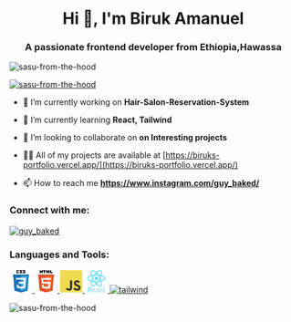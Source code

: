 <h1 align="center">Hi 👋, I'm Biruk Amanuel</h1>
<h3 align="center">A passionate frontend developer from Ethiopia,Hawassa</h3>

<p align="left"> <img src="https://komarev.com/ghpvc/?username=sasu-from-the-hood&label=Profile%20views&color=0e75b6&style=flat" alt="sasu-from-the-hood" /> </p>

<p align="left"> <a href="https://github.com/ryo-ma/github-profile-trophy"><img src="https://github-profile-trophy.vercel.app/?username=sasu-from-the-hood" alt="sasu-from-the-hood" /></a> </p>

- 🔭 I’m currently working on **Hair-Salon-Reservation-System**

- 🌱 I’m currently learning **React, Tailwind**

- 👯 I’m looking to collaborate on **on Interesting projects**

- 👨‍💻 All of my projects are available at [https://biruks-portfolio.vercel.app/](https://biruks-portfolio.vercel.app/)

- 📫 How to reach me **https://www.instagram.com/guy_baked/**

<h3 align="left">Connect with me:</h3>
<p align="left">
<a href="https://instagram.com/guy_baked" target="blank"><img align="center" src="https://raw.githubusercontent.com/rahuldkjain/github-profile-readme-generator/master/src/images/icons/Social/instagram.svg" alt="guy_baked" height="30" width="40" /></a>
</p>

<h3 align="left">Languages and Tools:</h3>
<p align="left"> <a href="https://www.w3schools.com/css/" target="_blank" rel="noreferrer"> <img src="https://raw.githubusercontent.com/devicons/devicon/master/icons/css3/css3-original-wordmark.svg" alt="css3" width="40" height="40"/> </a> <a href="https://www.w3.org/html/" target="_blank" rel="noreferrer"> <img src="https://raw.githubusercontent.com/devicons/devicon/master/icons/html5/html5-original-wordmark.svg" alt="html5" width="40" height="40"/> </a> <a href="https://developer.mozilla.org/en-US/docs/Web/JavaScript" target="_blank" rel="noreferrer"> <img src="https://raw.githubusercontent.com/devicons/devicon/master/icons/javascript/javascript-original.svg" alt="javascript" width="40" height="40"/> </a> <a href="https://reactjs.org/" target="_blank" rel="noreferrer"> <img src="https://raw.githubusercontent.com/devicons/devicon/master/icons/react/react-original-wordmark.svg" alt="react" width="40" height="40"/> </a> <a href="https://tailwindcss.com/" target="_blank" rel="noreferrer"> <img src="https://www.vectorlogo.zone/logos/tailwindcss/tailwindcss-icon.svg" alt="tailwind" width="40" height="40"/> </a> </p>

<p><img align="center" src="https://github-readme-streak-stats.herokuapp.com/?user=sasu-from-the-hood&" alt="sasu-from-the-hood" /></p>

